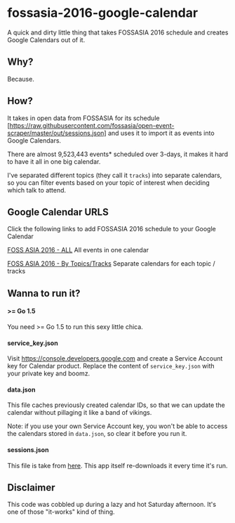 # fossasia-2016-google-calendar
A quick and dirty little thing that takes FOSSASIA 2016 schedule and creates Google Calendars out of it.

## Why?
Because.

## How?
It takes in open data from FOSSASIA for its schedule [https://raw.githubusercontent.com/fossasia/open-event-scraper/master/out/sessions.json] and uses it to import it as events into Google Calendars.

There are almost 9,523,443 events* scheduled over 3-days, it makes it hard to have it all in one big calendar.

I've separated different topics (they call it `tracks`) into separate calendars, so you can filter events based on your
topic of interest when deciding which talk to attend.

## Google Calendar URLS
Click the following links to add FOSSASIA 2016 schedule to your Google Calendar


[FOSS ASIA 2016 - ALL](https://calendar.google.com/calendar/render?cid=oqrj3a93g17r1pgckrr2sv4klc@group.calendar.google.com)
All events in one calendar

[FOSS ASIA 2016 - By Topics/Tracks](https://calendar.google.com/calendar/render?cid=gb9e6o5rhngojiooltgs73gbks@group.calendar.google.com&cid=dgdout91jqtgo5ir5krsghgq6g@group.calendar.google.com&cid=oeeack2tej4hepfnn5sl86ijv8@group.calendar.google.com&cid=efmcpobnjnflhg7p6amjjnucfo@group.calendar.google.com&cid=2u592kc3v676evfrchmmhtddhc@group.calendar.google.com&cid=2t6srepd45g1sp2igr9uhs1foc@group.calendar.google.com&cid=1sjun8vbpda14fhcdnb4ooku50@group.calendar.google.com&cid=ss8o2s4o1i71tbff7pvuhaf1ps@group.calendar.google.com&cid=o4lp7slj2k55rf9c5sfuavuegg@group.calendar.google.com&cid=0br88vtd48kk9rmeg7p02saueo@group.calendar.google.com&cid=9a5ddn4f5milnq5dmvu7i4pod0@group.calendar.google.com&cid=5jfq646ll31ovmnn5iad509c60@group.calendar.google.com&cid=so7meffbc6geit92c0veucn478@group.calendar.google.com&cid=bgichra2s39578j1s12cuovhkc@group.calendar.google.com&cid=llvl3lc03e0gggb29di6jf31k4@group.calendar.google.com&cid=5qg5cdi4qkr7n05eqgd9juhs6k@group.calendar.google.com&cid=mk37q05h3b4994boqbt534gmns@group.calendar.google.com)
Separate calendars for each topic / tracks


## Wanna to run it?

#### >= Go 1.5
You need >= Go 1.5 to run this sexy little chica.

#### service_key.json
Visit https://console.developers.google.com and create a Service Account key for Calendar product.
Replace the content of `service_key.json` with your private key and boomz.

#### data.json
This file caches previously created calendar IDs, so that we can update the calendar without pillaging it like a band of vikings. 

Note: if you use your own Service Account key, you won't be able to access the calendars stored in `data.json`, so clear it before you run it.

#### sessions.json
This file is take from [here](https://raw.githubusercontent.com/fossasia/open-event-scraper/master/out/sessions.json). 
This app itself re-downloads it every time it's run.


## Disclaimer
This code was cobbled up during a lazy and hot Saturday afternoon. It's one of those "it-works" kind of thing.


